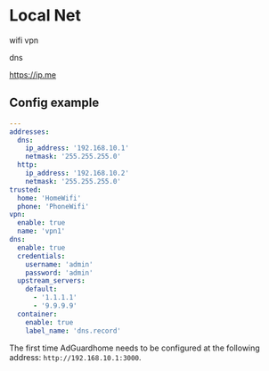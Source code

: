 # Local Net

wifi
vpn

dns

https://ip.me

## Config example

```yaml
---
addresses:
  dns:
    ip_address: '192.168.10.1'
    netmask: '255.255.255.0'
  http:
    ip_address: '192.168.10.2'
    netmask: '255.255.255.0'
trusted:
  home: 'HomeWifi'
  phone: 'PhoneWifi'
vpn:
  enable: true
  name: 'vpn1'
dns:
  enable: true
  credentials:
    username: 'admin'
    password: 'admin'
  upstream_servers:
    default:
      - '1.1.1.1'
      - '9.9.9.9'
  container:
    enable: true
    label_name: 'dns.record'
```

The first time AdGuardhome needs to be configured at the following address: `http://192.168.10.1:3000`.
